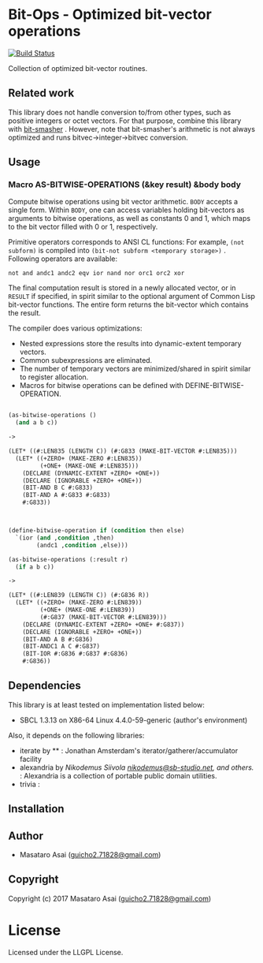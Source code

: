 
# Bit-Ops - Optimized bit-vector operations

[![Build Status](https://travis-ci.org/guicho271828/bit-ops.svg?branch=master)](https://travis-ci.org/guicho271828/bit-ops)

Collection of optimized bit-vector routines.

## Related work

This library does not handle conversion to/from other types, such as positive integers or octet vectors. For that purpose, combine this library with [bit-smasher](https://github.com/thephoeron/bit-smasher) . However, note that bit-smasher's arithmetic is not always optimized and runs bitvec->integer->bitvec conversion.



## Usage

### Macro AS-BITWISE-OPERATIONS (&key result) &body body

Compute bitwise operations using bit vector arithmetic.
`BODY` accepts a single form. Within `BODY`, one can access variables holding bit-vectors
as arguments to bitwise operations, as well as constants 0 and 1, which maps to the bit 
vector filled with 0 or 1, respectively.

Primitive operators corresponds to ANSI CL functions: For example, `(not subform)` is compiled
into `(bit-not subform <temporary storage>)` . Following operators are available:

    not and andc1 andc2 eqv ior nand nor orc1 orc2 xor

The final computation result is stored in a newly allocated vector, or in `RESULT` if specified,
in spirit similar to the optional argument of Common Lisp bit-vector functions.
The entire form returns the bit-vector which contains the result.

The compiler does various optimizations:

* Nested expressions store the results into dynamic-extent temporary vectors.
* Common subexpressions are eliminated.
* The number of temporary vectors are minimized/shared in spirit similar to register allocation.
* Macros for bitwise operations can be defined with DEFINE-BITWISE-OPERATION.


```lisp

(as-bitwise-operations ()
  (and a b c))

->

(LET* ((#:LEN835 (LENGTH C)) (#:G833 (MAKE-BIT-VECTOR #:LEN835)))
  (LET* ((+ZERO+ (MAKE-ZERO #:LEN835))
         (+ONE+ (MAKE-ONE #:LEN835)))
    (DECLARE (DYNAMIC-EXTENT +ZERO+ +ONE+))
    (DECLARE (IGNORABLE +ZERO+ +ONE+))
    (BIT-AND B C #:G833)
    (BIT-AND A #:G833 #:G833)
    #:G833))



(define-bitwise-operation if (condition then else)
  `(ior (and ,condition ,then)
        (andc1 ,condition ,else)))

(as-bitwise-operations (:result r)
  (if a b c))

->

(LET* ((#:LEN839 (LENGTH C)) (#:G836 R))
  (LET* ((+ZERO+ (MAKE-ZERO #:LEN839))
         (+ONE+ (MAKE-ONE #:LEN839))
         (#:G837 (MAKE-BIT-VECTOR #:LEN839)))
    (DECLARE (DYNAMIC-EXTENT +ZERO+ +ONE+ #:G837))
    (DECLARE (IGNORABLE +ZERO+ +ONE+))
    (BIT-AND A B #:G836)
    (BIT-ANDC1 A C #:G837)
    (BIT-IOR #:G836 #:G837 #:G836)
    #:G836))
```

## Dependencies
This library is at least tested on implementation listed below:

+ SBCL 1.3.13 on X86-64 Linux 4.4.0-59-generic (author's environment)

Also, it depends on the following libraries:

+ iterate by ** :
    Jonathan Amsterdam's iterator/gatherer/accumulator facility
+ alexandria by *Nikodemus Siivola <nikodemus@sb-studio.net>, and others.* :
    Alexandria is a collection of portable public domain utilities.
+ trivia :
    

## Installation

## Author

* Masataro Asai (guicho2.71828@gmail.com)

## Copyright

Copyright (c) 2017 Masataro Asai (guicho2.71828@gmail.com)

# License

Licensed under the LLGPL License.



